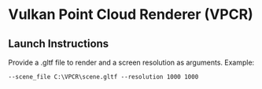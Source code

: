 # Vulkan Point Cloud Renderer (VPCR)
## Launch Instructions
Provide a .gltf file to render and a screen resolution as arguments.
Example:

`--scene_file C:\VPCR\scene.gltf --resolution 1000 1000`
